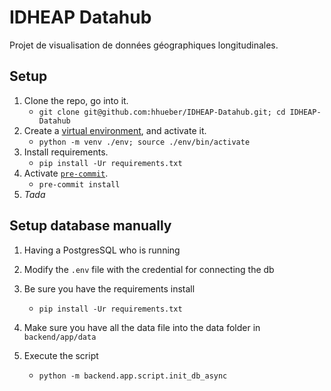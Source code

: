 # IDHEAP Datahub

Projet de visualisation de données géographiques longitudinales.

## Setup

1. Clone the repo, go into it.
   - `git clone git@github.com:hhueber/IDHEAP-Datahub.git; cd IDHEAP-Datahub`
2. Create a [virtual environment](https://docs.python.org/3/library/venv.html), and activate it.
   - `python -m venv ./env; source ./env/bin/activate`
3. Install requirements.
   - `pip install -Ur requirements.txt`
4. Activate [`pre-commit`](https://pre-commit.com/).
   - `pre-commit install`
5. _Tada_

## Setup database manually

1. Having a PostgresSQL who is running
2. Modify the `.env` file with the credential for connecting the db
3. Be sure you have the requirements install
   - `pip install -Ur requirements.txt`
4. Make sure you have all the data file into the data folder in `backend/app/data`
5. Execute the script

   - `python -m backend.app.script.init_db_async`
